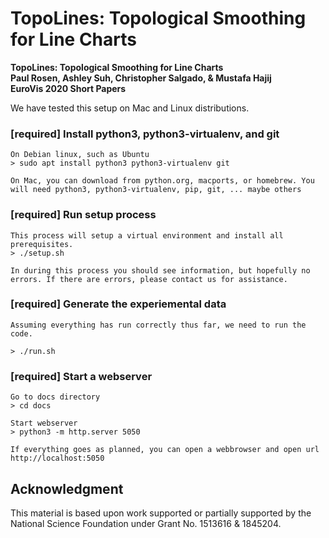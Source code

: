 # TopoLines: Topological Smoothing for Line Charts

__TopoLines: Topological Smoothing for Line Charts__\
__Paul Rosen, Ashley Suh, Christopher Salgado, & Mustafa Hajij__\
__EuroVis 2020 Short Papers__

We have tested this setup on Mac and Linux distributions. 


### [required] Install python3, python3-virtualenv, and git

    On Debian linux, such as Ubuntu
    > sudo apt install python3 python3-virtualenv git

    On Mac, you can download from python.org, macports, or homebrew. You will need python3, python3-virtualenv, pip, git, ... maybe others 


### [required] Run setup process

    This process will setup a virtual environment and install all prerequisites.
    > ./setup.sh
    
    In during this process you should see information, but hopefully no errors. If there are errors, please contact us for assistance.
    
    
### [required] Generate the experiemental data
    
    Assuming everything has run correctly thus far, we need to run the code.
    
    > ./run.sh
    

### [required] Start a webserver

    Go to docs directory
    > cd docs
    
    Start webserver
    > python3 -m http.server 5050
    
    If everything goes as planned, you can open a webbrowser and open url http://localhost:5050
    
    
## Acknowledgment

This material is based upon work supported or partially supported by the National Science Foundation under Grant No. 1513616 & 1845204.
